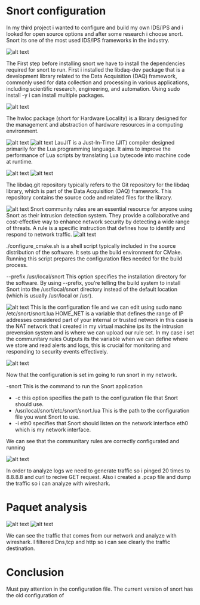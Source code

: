 # Snort configuration


In my third project i wanted to configure and build my own IDS/IPS and i looked for open source options and after some research i choose snort.
Snort its one of the most used IDS/IPS frameworks in the industry.



![alt text](https://github.com/fabianvagi91/IDS-using-snort-and-packet-analyisis/blob/03560447230900fdd7fc42d12d25e5b910c86597/depedencies..jpg)

The First step before installing snort we have to install the dependencies required for snort to run.
First i installed the  libdaq-dev package that is a development library related to the Data Acquisition (DAQ) framework, commonly used for data collection and processing in various applications, including scientific research, engineering, and automation.
Using sudo install -y i can install multiple packages.

![alt text](https://github.com/fabianvagi91/IDS-using-snort-and-packet-analyisis/blob/912772a7c7ce312a238b61470bf658905cb80a0b/hwlocdependency2.jpg)

The hwloc package (short for Hardware Locality) is a library designed for the management and abstraction of hardware resources in a computing environment.

![alt text](https://github.com/fabianvagi91/IDS-using-snort-and-packet-analyisis/blob/912772a7c7ce312a238b61470bf658905cb80a0b/LauJIT%20dependency.jpg)
![alt text](https://github.com/fabianvagi91/IDS-using-snort-and-packet-analyisis/blob/912772a7c7ce312a238b61470bf658905cb80a0b/LauJIT%20install%20dependency.jpg)
LauJIT is a Just-In-Time (JIT) compiler designed primarily for the Lua programming language. It aims to improve the performance of Lua scripts by translating Lua bytecode into machine code at runtime.

![alt text](https://github.com/fabianvagi91/IDS-using-snort-and-packet-analyisis/blob/912772a7c7ce312a238b61470bf658905cb80a0b/libdaq%20dependency.jpg)
![alt text](https://github.com/fabianvagi91/IDS-using-snort-and-packet-analyisis/blob/912772a7c7ce312a238b61470bf658905cb80a0b/libdaq%20dependency%20recompilation.jpg)

The libdaq.git repository typically refers to the Git repository for the libdaq library, which is part of the Data Acquisition (DAQ) framework. This repository contains the source code and related files for the library.


![alt text](https://github.com/fabianvagi91/IDS-using-snort-and-packet-analyisis/blob/a6fa22d1527dc7727ab508bef581e1efa6875ea2/snort%20communitary%20rules.jpg)
Snort community rules are an essential resource for anyone using Snort as their intrusion detection system. They provide a collaborative and cost-effective way to enhance network security by detecting a wide range of threats.
A rule is a specific instruction that defines how to identify and respond to network traffic.
![alt text](https://github.com/fabianvagi91/IDS-using-snort-and-packet-analyisis/blob/912772a7c7ce312a238b61470bf658905cb80a0b/snort%20library%20install.jpg)

./configure_cmake.sh is a shell script typically included in the source distribution of the software. It sets up the build environment for CMake. Running this script prepares the configuration files needed for the build process.

--prefix /usr/local/snort  This option specifies the installation directory for the software. By using --prefix, you’re telling the build system to install Snort into the /usr/local/snort directory instead of the default location (which is usually /usr/local or /usr).


![alt text](https://github.com/fabianvagi91/IDS-using-snort-and-packet-analyisis/blob/912772a7c7ce312a238b61470bf658905cb80a0b/snort%20config.jpg)
This is the configuration file and we can edit using sudo nano /etc/snort/snort.lua
HOME_NET  is a variable that defines the range of IP addresses considered part of your internal or trusted network in this case is the NAT network that i created in my virtual machine
ips  its the intrusion prevension system and is where we can upload our rule set. In my case i set the communitary rules 
Outputs its the variable when we can define where we store and read alerts and logs, this is crucial for monitoring and responding to security events effectively.

![alt text](https://github.com/fabianvagi91/IDS-using-snort-and-packet-analyisis/blob/912772a7c7ce312a238b61470bf658905cb80a0b/snort%20running%20script.jpg)

Now that the configuration is set im going to run snort in my network.

-snort This is the command to run the Snort application
- -c this option specifies the path to the configuration file that Snort should use.
- /usr/local/snort/etc/snort/snort.lua  This is the path to the configuration file you want Snort to use.
- -i eth0 specifies that Snort should listen on the network interface eth0 which is my network interface.

We can see that the communitary rules are correctly configurated and running

![alt text](https://github.com/fabianvagi91/IDS-using-snort-and-packet-analyisis/blob/912772a7c7ce312a238b61470bf658905cb80a0b/packet%20analyzing.jpg)

In order to analyze logs we need to generate traffic so i pinged 20 times to 8.8.8.8 and curl to recive GET request.
Also i created a .pcap file and dump the traffic so i can analyze with wireshark.

# Paquet analysis 

![alt text](https://github.com/fabianvagi91/IDS-using-snort-and-packet-analyisis/blob/912772a7c7ce312a238b61470bf658905cb80a0b/wireshark%20dns.jpg)
![alt text](https://github.com/fabianvagi91/IDS-using-snort-and-packet-analyisis/blob/912772a7c7ce312a238b61470bf658905cb80a0b/arp%20tcp%20and%20http.jpg)

We can see the traffic that comes from our network and analyze with wireshark.
I filtered Dns,tcp and http so i can see clearly the traffic destination.

# Conclusion

Must pay attention in the configuration file.
The current version of snort has the old configuration of 
